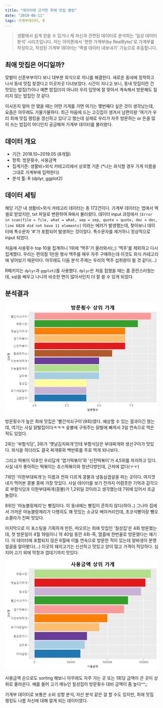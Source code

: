 ```yaml
---
title: "데이터에 근거한 최애 맛집 랭킹"
date: "2019-06-11"
tags: 가계부데이터, R
---
```


> 생활에서 쉽게 얻을 수 있거나 제 자신과 관련된 데이터로 분석하는 '일상 데이터 분석' 시리즈입니다.
> 저는 아이폰에서 '편한 가계부(by RealByte)'로 가계부를 작성하고,
> 작성된 가계부 데이터는 '엑셀 데이터 내보내기' 기능으로 추출합니다.

최애 맛집은 어디일까?
---------------------

맞벌이 신혼부부이다 보니 대부분 외식으로 끼니를 해결한다. 새로운 동네에 정착하고 나서 동네 맛집 찾겠다고 이곳저곳 다녀보았다. 시간이 지나고 보니, 동네 맛집이란 건 맛있는 밥집(?)이나 예쁜 밥집(!)이 아니라 우리 입맛에 잘 맞아서 계속해서 방문해도 질리지 않는 밥집인 것 같다.

이사온지 얼마 안 됐을 때는 어떤 가게를 가면 여기는 몇번째다 싶은 것이 생각났는데, 요즘은 아무래도 가물가물하다. 최근 마음에 드는 고깃집이 생겨서 남편이랑 '여기가 우리 최애 맛집 랭킹을 갱신하고 있다'고 했는데 실제로 우리가 자주 방문하는 or 돈을 많이 쓰는 밥집이 어디인지 궁금해져 가계부 데이터를 불러왔다.

데이터 개요
-----------

-   기간: 2018.10~2019.05 (8개월)
-   항목: 방문횟수, 사용금액
-   집계기준: 생활비&gt;외식 카테고리에서 상호명 기준 (\*나는 외식할 경우 가게 이름을 그대로 가계부에 입력한다)
-   분석 툴: R (dplyr, ggplot2)

데이터 세팅
-----------

해당 기간 내 생활비&gt;외식 카테고리 데이터는 총 172건이다. 가계부 데이터는 앱에서 엑셀로 받았지만, txt 파일로 변환하여 R에서 불러왔다. 데이터 input 과정에서 `[Error in scan(file = file, what = what, sep = sep, quote = quote, dec = dec, line 6020 did not have 11 elements]` 이라는 에러가 발생했는데, 찾아보니 데이터에 특수문자 '\#'가 포함되어 발생하는 것이었다. 특수문자를 제거하니 정상적으로 input 되었다.

처음에 사용횟수 top 10을 집계하니 1위에 '맥주'가 올라와서(;;) '맥주'를 제외하고 다시 집계했다. 우리는 편의점 1만원 행사 맥주를 매우 자주 구매하는데 이것도 외식 카테고리에 넣어놨기 때문이다. 아무래도 다음 분석 주제는 우리의 맥주 섭취량이 될 것 같다(...)

R패키지는 `dplyr`과 `ggplot2`를 사용했다. `dplyr`은 처음 접했을 때는 좀 혼란스러웠는데, sql을 배우고 나니까 비슷한 면이 많아서인지 더 잘 쓸 수 있게 되었다.

분석결과
--------

![](https://github.com/hyeleeie/hyeleeie.github.io/blob/master/_posts/2019-06-11-restaurantRanking_files/figure-markdown_github/takeout-1.png?raw=true)

방문횟수가 높은 최애 맛집은 '빨간석쇠구이'(9회)였다. 예상할 수 있는 결과이긴 했는데, 여기는 사실 닭발집이다ㅋㅋㅋ 숯불에 구워주는 닭발에 빠져서 3일 연속으로 먹은 적도 있었다.

2위는 '부함식당', 3위가 '옛날김치찌개'인데 부함식당은 부대찌개와 생선구이가 맛있다. 외식을 하더라도 결국 찌개류와 백반류를 주로 먹게 되나보다.

그리고 떡볶이 덕후인 우리답게 '엽기떡볶이'와 '신전떡볶이'가 4,5위를 차지하고 있다. 사실 내가 좋아하는 떡볶이는 죠스떡볶이와 청년다방인데, 근처에 없다(ㅜㅜ)

7위인 '이한부대찌개'는 이름과 전혀 다르게 콩불과 냉동삼겹살을 파는 곳이다. 여지껏 내가 먹어본 콩불 중에 가장 맛있다. 사실 데이터를 보기 전까지 어렴풋한 기억과 감각으로 부함식당과 이한부대찌개(콩불)가 1,2위일 것이라고 생각했는데 7위에 있어서 조금 놀랐다.

8위인 '마농블랑제리'는 빵집이다. 이 동네에는 빵집이 흔하지 않다(하아..) 그나마 집에서 가까운 마농블랑제리가 다행히도 꽤 맛있는 소규모 베이커리인데, 초코식빵이랑 뺑오쇼콜라가 진짜 맛있다.

마지막으로 이 포스팅을 기획하게 만든, 떠오르는 최애 맛집인 '칠성집'은 4회 방문했는데, 첫 방문일이 4월 19일이니 약 40일 동안 4회-즉, 열흘에 한번꼴로 방문했다는 얘기다. 이 데이터에 포함되지 않은 6월에 이틀 연속으로 방문한 적이 있는데 알바생이 분명 얼굴을 알아봤다(...) 이곳의 돼지고기는 신선하고 맛있고 양이 많고 가격이 적당하다. 심지어 고기 외에 막창과 껍데기까지 맛있다.

![](/_posts/2019-06-11-restaurantRanking_files/figure-markdown_github/takeout2-1.png)

사용금액 순으로도 sorting 해보니 아무래도 자주 가는 곳 또는 1회당 금액이 큰 곳이 상위로 올라온다. 예를 들어 고기 메뉴인 칠성집이 방문횟수 대비 금액이 좀 높다^^;;

가계부 데이터로 보통은 소비 성향 분석, 자산 분석 같은 걸 할 수도 있지만, 최애 맛집 랭킹도 나름 자신에 대해 알게 되는 데이터였다.
